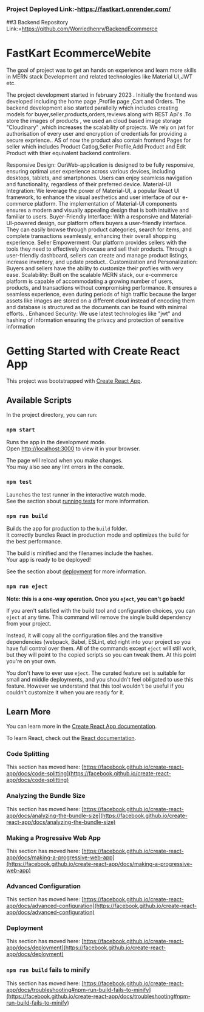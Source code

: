 ### Project Deployed Link:-https://fastkart.onrender.com/ 
##3 Backend Repository Link:=https://github.com/Worriedhenry/BackendEcommerce
# FastKart EcommerceWebite
The goal of project was to get an hands on experience and learn more skills in MERN stack Development and related technologies like Material UI,JWT etc.

The project development started in february 2023 . Initially the frontend was developed including the home page ,Profile page ,Cart and Orders. The backend development also started parallelly which includes creating models for buyer,seller,products,orders,reviews along with REST Api's .To store the images of products , we used an cloud based image storage "Cloudinary" ,which increases the scalability of projects. We rely on jwt for authorisation of every user and encryption of credentials for providing a secure exprience.. AS of now the product also contain frontend Pages for seller which includes Product Catlog,Seller Profile,Add Product and Edit Product with thier equivalent backend controllers.

Responsive Design: OurWeb-application is designed to be fully responsive, ensuring optimal user experience across various devices, including desktops, tablets, and smartphones. Users can enjoy seamless navigation and functionality, regardless of their preferred device. Material-UI Integration: We leverage the power of Material-UI, a popular React UI framework, to enhance the visual aesthetics and user interface of our e-commerce platform. The implementation of Material-UI components ensures a modern and visually appealing design that is both intuitive and familiar to users. Buyer-Friendly Interface: With a responsive and Material-UI-powered design, our platform offers buyers a user-friendly interface. They can easily browse through product categories, search for items, and complete transactions seamlessly, enhancing their overall shopping experience. Seller Empowerment: Our platform provides sellers with the tools they need to effectively showcase and sell their products. Through a user-friendly dashboard, sellers can create and manage product listings, increase inventory, and update product.. Customization and Personalization: Buyers and sellers have the ability to customize their profiles with very ease. Scalability: Built on the scalable MERN stack, our e-commerce platform is capable of accommodating a growing number of users, products, and transactions without compromising performance. It ensures a seamless experience, even during periods of high traffic because the larger assets like images are stored on a different cloud instead of encoding them and database is structured as the documents can be found with minimal efforts. . Enhanced Security: We use latest technologies like "jwt" and hashing of information ensuring the privacy and protection of sensitive information

# Getting Started with Create React App

This project was bootstrapped with [Create React App](https://github.com/facebook/create-react-app).

## Available Scripts

In the project directory, you can run:

### `npm start`

Runs the app in the development mode.\
Open [http://localhost:3000](http://localhost:3000) to view it in your browser.

The page will reload when you make changes.\
You may also see any lint errors in the console.

### `npm test`

Launches the test runner in the interactive watch mode.\
See the section about [running tests](https://facebook.github.io/create-react-app/docs/running-tests) for more information.

### `npm run build`

Builds the app for production to the `build` folder.\
It correctly bundles React in production mode and optimizes the build for the best performance.

The build is minified and the filenames include the hashes.\
Your app is ready to be deployed!

See the section about [deployment](https://facebook.github.io/create-react-app/docs/deployment) for more information.

### `npm run eject`

**Note: this is a one-way operation. Once you `eject`, you can't go back!**

If you aren't satisfied with the build tool and configuration choices, you can `eject` at any time. This command will remove the single build dependency from your project.

Instead, it will copy all the configuration files and the transitive dependencies (webpack, Babel, ESLint, etc) right into your project so you have full control over them. All of the commands except `eject` will still work, but they will point to the copied scripts so you can tweak them. At this point you're on your own.

You don't have to ever use `eject`. The curated feature set is suitable for small and middle deployments, and you shouldn't feel obligated to use this feature. However we understand that this tool wouldn't be useful if you couldn't customize it when you are ready for it.

## Learn More

You can learn more in the [Create React App documentation](https://facebook.github.io/create-react-app/docs/getting-started).

To learn React, check out the [React documentation](https://reactjs.org/).

### Code Splitting

This section has moved here: [https://facebook.github.io/create-react-app/docs/code-splitting](https://facebook.github.io/create-react-app/docs/code-splitting)

### Analyzing the Bundle Size

This section has moved here: [https://facebook.github.io/create-react-app/docs/analyzing-the-bundle-size](https://facebook.github.io/create-react-app/docs/analyzing-the-bundle-size)

### Making a Progressive Web App

This section has moved here: [https://facebook.github.io/create-react-app/docs/making-a-progressive-web-app](https://facebook.github.io/create-react-app/docs/making-a-progressive-web-app)

### Advanced Configuration

This section has moved here: [https://facebook.github.io/create-react-app/docs/advanced-configuration](https://facebook.github.io/create-react-app/docs/advanced-configuration)

### Deployment

This section has moved here: [https://facebook.github.io/create-react-app/docs/deployment](https://facebook.github.io/create-react-app/docs/deployment)

### `npm run build` fails to minify

This section has moved here: [https://facebook.github.io/create-react-app/docs/troubleshooting#npm-run-build-fails-to-minify](https://facebook.github.io/create-react-app/docs/troubleshooting#npm-run-build-fails-to-minify)
